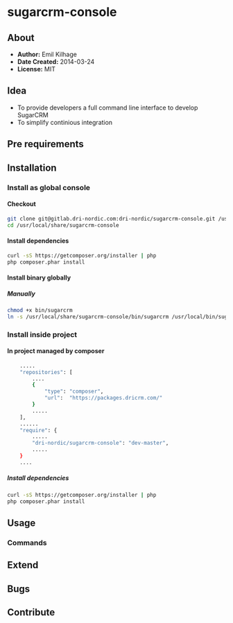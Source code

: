 sugarcrm-console
===============

About
---------------------
 * __Author:__ Emil Kilhage
 * __Date Created:__ 2014-03-24
 * __License:__ MIT

Idea
--------------------

 * To provide developers a full command line interface to develop SugarCRM
 * To simplify continious integration

Pre requirements
---------------------

Installation
---------------------

### Install as global console

#### Checkout
```sh
git clone git@gitlab.dri-nordic.com:dri-nordic/sugarcrm-console.git /usr/local/share/sugarcrm-console
cd /usr/local/share/sugarcrm-console
```

#### Install dependencies

```sh
curl -sS https://getcomposer.org/installer | php
php composer.phar install
```

#### Install binary globally

##### Manually
```sh
chmod +x bin/sugarcrm
ln -s /usr/local/share/sugarcrm-console/bin/sugarcrm /usr/local/bin/sugarcrm
```

### Install inside project

#### In project managed by composer

```sh
    .....
    "repositories": [
        ....
        {
            "type": "composer",
            "url":  "https://packages.dricrm.com/"
        }
        .....
    ],
    ......
    "require": {
        .....
        "dri-nordic/sugarcrm-console": "dev-master",
        .....
    }
    ....
```

##### Install dependencies

```sh
curl -sS https://getcomposer.org/installer | php
php composer.phar install
```

Usage
---------------------

### Commands

Extend
---------------------

Bugs
---------------------

Contribute
---------------------